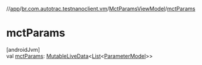 //[app](../../../index.md)/[br.com.autotrac.testnanoclient.vm](../index.md)/[MctParamsViewModel](index.md)/[mctParams](mct-params.md)

# mctParams

[androidJvm]\
val [mctParams](mct-params.md): [MutableLiveData](https://developer.android.com/reference/kotlin/androidx/lifecycle/MutableLiveData.html)&lt;[List](https://kotlinlang.org/api/latest/jvm/stdlib/kotlin.collections/-list/index.html)&lt;[ParameterModel](../../br.com.autotrac.testnanoclient.models/-parameter-model/index.md)&gt;&gt;

